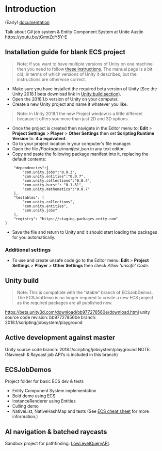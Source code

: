 # Introduction

(Early) [documentation](Documentation/index.md)

Talk about C# job system & Entity Component System at Unite Austin
https://youtu.be/tGmnZdY5Y-E

## Installation guide for blank ECS project

> Note: If you want to have multiple versions of Unity on one machine then you need to follow [these instructions](https://docs.unity3d.com/462/Documentation/Manual/InstallingMultipleVersionsofUnity.html). The manual page is a bit old, in terms of which versions of Unity it describes, but the instructions are otherwise correct.

* Make sure you have installed the required beta version of Unity (See the Unity 2018.1 beta download link in [Unity build section](#unity-build)).
* Open the 2018.1.b version of Unity on your computer.
* Create a new Unity project and name it whatever you like. 

> Note: In Unity 2018.1 the new Project window is a little different because it offers you more than just 2D and 3D options.

* Once the project is created then navigate in the Editor menu to: __Edit__ > __Project Settings__ > __Player__ > __Other Settings__ then set __Scripting Runtime Version__ to: __4.x equivalent__. 
* Go to your project location in your computer's file manager.
* Open the file _<project-name>/Packages/manifest.json_ in any text editor.
* Copy and paste the following package manifest into it, replacing the default contents:

```{
    "dependencies":{
        "com.unity.jobs":"0.0.3",
        "com.unity.entities":"0.0.7",
        "com.unity.collections":"0.0.4",
        "com.unity.burst": "0.1.31",
        "com.unity.mathematics":"0.0.7"
    },
    "testables": [
        "com.unity.collections",
        "com.unity.entities",
        "com.unity.jobs"
    ],
    "registry": "https://staging-packages.unity.com"
}
```

* Save the file and return to Unity and it should start loading the packages for you automatically.

### Additional settings

* To use and create unsafe code go to the Editor menu: __Edit__ > __Project Settings__ > __Player__ > __Other Settings__ then check _Allow 'unsafe' Code_.

## Unity build 

> Note: This is compatible with the "stable" branch of ECSJobDemos. The ECSJobDemo is no longer required to create a new ECS project as the required packages are all published now.

https://beta.unity3d.com/download/bb977278560e/download.html
unity source code revision: bb977278560e branch: 2018.1/scripting/jobsystem/playground

## Active development against master

Unity source code branch: 2018.1/scripting/jobsystem/playground
NOTE: (Navmesh & Raycast job API's is included in this branch)

## ECSJobDemos

Project folder for basic ECS dev & tests
* Entity Component System implementation
* Boid demo using ECS
* InstanceRenderer using Entities
* Culling demo
* NativeList, NativeHashMap and tests (See [ECS cheat sheet](./Documentation/content/cheatsheet.md) for more information.)

## AI navigation & batched raycasts

Sandbox project for pathfinding: [LowLevelQueryAPI](UnstablePrototypes/LowLevelQueryAPI).
<!--stackedit_data:
eyJoaXN0b3J5IjpbMjQ5NjkxMjUzLDE4MjYzOTE4MzcsMjQ5Nj
kxMjUzLDE4MjYzOTE4MzddfQ==
-->
